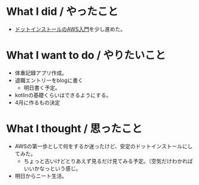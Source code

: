 # What I did / やったこと
- [ドットインストールのAWS入門](http://dotinstall.com/lessons/basic_aws)を少し進めた。

# What I want to do / やりたいこと
- 体重記録アプリ作成。
- 退職エントリーをblogに書く
  - 明日書く予定。
- kotlinの基礎くらいはできるようにする。
- 4月に作るもの決定

# What I thought / 思ったこと
- AWSの第一歩として何をするか迷ったけど、安定のドットインストールにしてみた。
  - ちょっと古いけどとりあえず見るだけ見てみる予定。（空気だけわかればいいかなっという感じ。
- 明日からニート生活。
